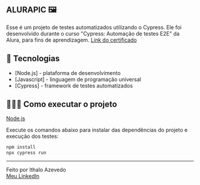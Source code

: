 ## ALURAPIC 🖼️
 Esse é um projeto de testes automatizados utilizando o Cypress. Ele foi desenvolvido durante o curso "Cypress: Automação de testes E2E" da Alura, para fins de aprendizagem. 
 [Link do certificado](https://cursos.alura.com.br/certificate/5980378f-08ab-4fd8-b707-4c14561ce4a4)
 
 ## 🚀 Tecnologias

- [Node.js] - plataforma de desenvolvimento
- [Javascript] - linguagem de programação universal
- [Cypress] - framework de testes automatizados

## 👨🏻‍💻 Como executar o projeto

[Node.js](https://nodejs.org/)


Execute os comandos abaixo para instalar das dependências do projeto e execução dos testes:

```sh
npm install
npx cypress run
```

---

Feito por Ithalo Azevedo  
[Meu LinkedIn](https://www.linkedin.com/in/ithaloazevedo/)
